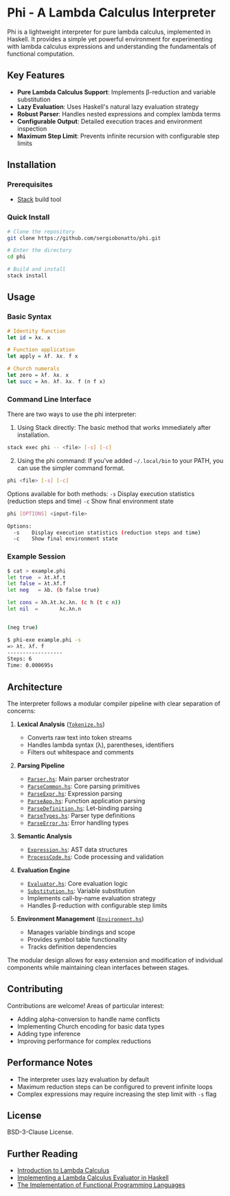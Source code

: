 # Phi - A Lambda Calculus Interpreter

Phi is a lightweight interpreter for pure lambda calculus, implemented in Haskell. It provides a simple yet powerful environment for experimenting with lambda calculus expressions and understanding the fundamentals of functional computation.

## Key Features

- **Pure Lambda Calculus Support**: Implements β-reduction and variable substitution
- **Lazy Evaluation**: Uses Haskell's natural lazy evaluation strategy
- **Robust Parser**: Handles nested expressions and complex lambda terms
- **Configurable Output**: Detailed execution traces and environment inspection
- **Maximum Step Limit**: Prevents infinite recursion with configurable step limits

## Installation

### Prerequisites

- [Stack](https://docs.haskellstack.org/en/stable/README/) build tool

### Quick Install

```sh
# Clone the repository
git clone https://github.com/sergiobonatto/phi.git

# Enter the directory
cd phi

# Build and install
stack install
```

## Usage

### Basic Syntax

```haskell
# Identity function
let id = λx. x

# Function application
let apply = λf. λx. f x

# Church numerals
let zero = λf. λx. x
let succ = λn. λf. λx. f (n f x)
```

### Command Line Interface

There are two ways to use the phi interpreter:

1. Using Stack directly:
The basic method that works immediately after installation.
```sh
stack exec phi -- <file> [-s] [-c]
```
2. Using the phi command:
If you've added `~/.local/bin` to your PATH, you can use the simpler command format.

```sh
phi <file> [-s] [-c]
```
Options available for both methods:
  `-s`    Display execution statistics (reduction steps and time)
  `-c`    Show final environment state

```sh
phi [OPTIONS] <input-file>

Options:
  -s    Display execution statistics (reduction steps and time)
  -c    Show final environment state
```

### Example Session

```sh
$ cat > example.phi
let true  = λt.λf.t
let false = λt.λf.f
let neg   = λb. (b false true)

let cons = λh.λt.λc.λn. (c h (t c n))
let nil  =       λc.λn.n


(neg true)

$ phi-exe example.phi -s
=> λt. λf. f
------------------
Steps: 6
Time: 0.000695s
```

## Architecture

The interpreter follows a modular compiler pipeline with clear separation of concerns:

1. **Lexical Analysis** ([`Tokenize.hs`](src/Tokenize.hs))
   - Converts raw text into token streams
   - Handles lambda syntax (λ), parentheses, identifiers
   - Filters out whitespace and comments

2. **Parsing Pipeline**
   - [`Parser.hs`](src/Parser.hs): Main parser orchestrator
   - [`ParseCommon.hs`](src/ParseCommon.hs): Core parsing primitives
   - [`ParseExpr.hs`](src/ParseExpr.hs): Expression parsing
   - [`ParseApp.hs`](src/ParseApp.hs): Function application parsing
   - [`ParseDefinition.hs`](src/ParseDefinition.hs): Let-binding parsing
   - [`ParseTypes.hs`](src/ParseTypes.hs): Parser type definitions
   - [`ParseError.hs`](src/ParseError.hs): Error handling types

3. **Semantic Analysis**
   - [`Expression.hs`](src/Expression.hs): AST data structures
   - [`ProcessCode.hs`](src/ProcessCode.hs): Code processing and validation

4. **Evaluation Engine**
   - [`Evaluator.hs`](src/Evaluator.hs): Core evaluation logic
   - [`Substitution.hs`](src/Substitution.hs): Variable substitution
   - Implements call-by-name evaluation strategy
   - Handles β-reduction with configurable step limits

5. **Environment Management** ([`Environment.hs`](src/Environment.hs))
   - Manages variable bindings and scope
   - Provides symbol table functionality
   - Tracks definition dependencies

The modular design allows for easy extension and modification of individual components while maintaining clean interfaces between stages.

## Contributing

Contributions are welcome! Areas of particular interest:

- Adding alpha-conversion to handle name conflicts
- Implementing Church encoding for basic data types
- Adding type inference
- Improving performance for complex reductions

## Performance Notes

- The interpreter uses lazy evaluation by default
- Maximum reduction steps can be configured to prevent infinite loops
- Complex expressions may require increasing the step limit with `-s` flag

## License

BSD-3-Clause License.

## Further Reading


- [Introduction to Lambda Calculus](https://www.cs.cornell.edu/courses/cs3110/2014sp/recitations/25/lambda-calculus.html)
- [Implementing a Lambda Calculus Evaluator in Haskell](https://stackoverflow.com/questions/tagged/lambda-calculus+haskell)
- [The Implementation of Functional Programming Languages](https://www.microsoft.com/en-us/research/wp-content/uploads/1987/01/slpj-book-1987-small.pdf)
